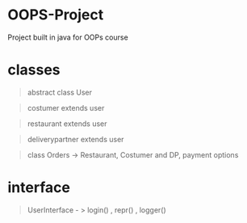 # OOPS-Project
Project built in java for OOPs course

# classes 
> abstract class User 

> costumer extends user

> restaurant extends user 

> deliverypartner extends user 

> class Orders -> Restaurant, Costumer and DP, payment options 

# interface 
> UserInterface - > login() , repr() , logger()
